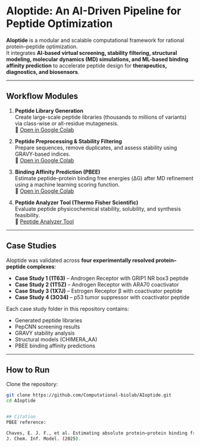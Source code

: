 # AIoptide: An AI-Driven Pipeline for Peptide Optimization  

**AIoptide** is a modular and scalable computational framework for rational protein–peptide optimization.  
It integrates **AI-based virtual screening, stability filtering, structural modeling, molecular dynamics (MD) simulations, and ML-based binding affinity prediction** to accelerate peptide design for **therapeutics, diagnostics, and biosensors**.  

---

## Workflow Modules  

1. **Peptide Library Generation**  
   Create large-scale peptide libraries (thousands to millions of variants) via class-wise or all-residue mutagenesis.  
   🔗 [Open in Google Colab](https://colab.research.google.com/drive/1hN0-RLH3ro1VP1vC392WVyvTitaqKsdC?usp=sharing)  

2. **Peptide Preprocessing & Stability Filtering**  
   Prepare sequences, remove duplicates, and assess stability using GRAVY-based indices.  
   🔗 [Open in Google Colab](https://colab.research.google.com/drive/18g6FGDIXmfAimDCv0Nrm90l3l88WuOc-?usp=sharing)  

3. **Binding Affinity Prediction (PBEE)**  
   Estimate peptide–protein binding free energies (ΔG) after MD refinement using a machine learning scoring function.  
   🔗 [Open in Google Colab](https://colab.research.google.com/drive/1lu1dC0yRltKK_Wp-gF26oHcZSCiHaI8b?usp=sharing)  

4. **Peptide Analyzer Tool (Thermo Fisher Scientific)**  
   Evaluate peptide physicochemical stability, solubility, and synthesis feasibility.  
   🔗 [Peptide Analyzer Tool](https://www.thermofisher.com/in/en/home/life-science/protein-biology/peptides-proteins/custom-peptide-synthesis-services/peptide-analyzing-tool.html)  

---

## Case Studies  

AIoptide was validated across **four experimentally resolved protein–peptide complexes**:  

- **Case Study 1 (1T63)** – Androgen Receptor with GRIP1 NR box3 peptide  
- **Case Study 2 (1T5Z)** – Androgen Receptor with ARA70 coactivator  
- **Case Study 3 (1X7J)** – Estrogen Receptor β with coactivator peptide  
- **Case Study 4 (3O34)** – p53 tumor suppressor with coactivator peptide  

Each case study folder in this repository contains:  
- Generated peptide libraries  
- PepCNN screening results  
- GRAVY stability analysis  
- Structural models (CHIMERA_AA)   
- PBEE binding affinity predictions  

---

## How to Run  

Clone the repository:  

```bash
git clone https://github.com/Computational-biolab/AIoptide.git
cd AIoptide


## Citation
PBEE reference:

Chaves, E. J. F., et al. Estimating absolute protein–protein binding free energies by a super learner model.
J. Chem. Inf. Model. (2025).
